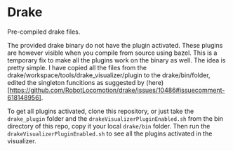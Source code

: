 # Drake

Pre-compiled drake files.

The provided drake binary do not have the plugin activated. These plugins are however visible when you compile from source using bazel. This is a temporary fix to make all the plugins work on the binary as well. The idea is pretty simple. I have copied all the files from the drake/workspace/tools/drake_visualizer/plugin to the drake/bin/folder, edited the singleton funcitions as suggested by (here)[https://github.com/RobotLocomotion/drake/issues/10486#issuecomment-618148956]. 

To get all plugins activated, clone this repository, or just take the `drake_plugin` folder and the `drakeVisualizerPluginEnabled.sh` from the bin directory of this repo, copy it your local `drake/bin` folder. Then run the `drakeVisualizerPluginEnabled.sh` to see all the plugins activated in the visualizer.
